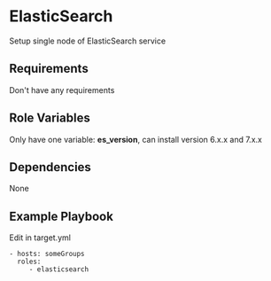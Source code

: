 ElasticSearch
=========

Setup single node of ElasticSearch service

Requirements
------------

Don't have any requirements

Role Variables
--------------

Only have one variable: **es_version**, can install version 6.x.x and 7.x.x

Dependencies
------------

None

Example Playbook
----------------

Edit in target.yml

    - hosts: someGroups
      roles:
         - elasticsearch

